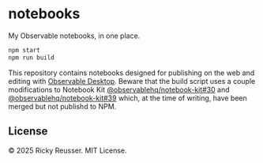# notebooks

My Observable notebooks, in one place.

```bash
npm start
npm run build
```

This repository contains notebooks designed for publishing on the web and editing with [Observable Desktop](https://observablehq.com/notebook-kit/desktop). Beware that the build script uses a couple modifications to Notebook Kit [@observablehq/notebook-kit#30](https://github.com/observablehq/notebook-kit/pull/30) and [@observablehq/notebook-kit#39](https://github.com/observablehq/notebook-kit/pull/39) which, at the time of writing, have been merged but not publishd to NPM.

## License

&copy; 2025 Ricky Reusser. MIT License.
